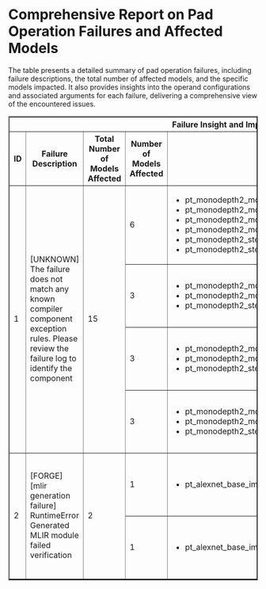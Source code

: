 <h1>Comprehensive Report on Pad Operation Failures and Affected Models</h1>
<p>The table presents a detailed summary of pad operation failures, including failure descriptions, the total number of affected models, and the specific models impacted. It also provides insights into the operand configurations and associated arguments for each failure, delivering a comprehensive view of the encountered issues.</p>
<table border="2">
	<thead>
		<tr style="text-align: center;">
			<th colspan="5">Failure Insight and Impacted Models</th>
			<th colspan="2">Pad Operation Details</th>
		</tr>
		<tr style="text-align: center;">
			<th>ID</th>
			<th>Failure Description</th>
			<th>Total Number of Models Affected</th>
			<th>Number of Models Affected</th>
			<th>Affected Models</th>
			<th>Operands</th>
			<th>Arguments</th>
		</tr>
	</thead>
	<tbody>
		<tr>
			<td rowspan="4">1</td>
			<td rowspan="4">[UNKNOWN] The failure does not match any known compiler component exception rules. Please review the failure log to identify the component</td>
			<td rowspan="4">15</td>
			<td>6</td>
			<td><ul><li>pt_monodepth2_mono_stereo_no_pt_640x192_depth_prediction_torchvision</li><li>pt_monodepth2_mono_no_pt_640x192_depth_prediction_torchvision</li><li>pt_monodepth2_mono_stereo_640x192_depth_prediction_torchvision</li><li>pt_monodepth2_mono_640x192_depth_prediction_torchvision</li><li>pt_monodepth2_stereo_no_pt_640x192_depth_prediction_torchvision</li><li>pt_monodepth2_stereo_640x192_depth_prediction_torchvision</li></ul></td>
			<td>Operand(type=Activation, shape=(1, 16, 192, 640), dtype=float32)</td>
			<td>pad : (1, 1, 1, 1)<br>mode : "reflect"<br>channel_last : False</td>
		</tr>
		<tr>
			<td>3</td>
			<td><ul><li>pt_monodepth2_mono_stereo_1024x320_depth_prediction_torchvision</li><li>pt_monodepth2_mono_1024x320_depth_prediction_torchvision</li><li>pt_monodepth2_stereo_1024x320_depth_prediction_torchvision</li></ul></td>
			<td>Operand(type=Activation, shape=(1, 96, 160, 512), dtype=float32)</td>
			<td>pad : (1, 1, 1, 1)<br>mode : "reflect"<br>channel_last : False</td>
		</tr>
		<tr>
			<td>3</td>
			<td><ul><li>pt_monodepth2_mono_stereo_1024x320_depth_prediction_torchvision</li><li>pt_monodepth2_mono_1024x320_depth_prediction_torchvision</li><li>pt_monodepth2_stereo_1024x320_depth_prediction_torchvision</li></ul></td>
			<td>Operand(type=Activation, shape=(1, 32, 160, 512), dtype=float32)</td>
			<td>pad : (1, 1, 1, 1)<br>mode : "reflect"<br>channel_last : False</td>
		</tr>
		<tr>
			<td>3</td>
			<td><ul><li>pt_monodepth2_mono_stereo_1024x320_depth_prediction_torchvision</li><li>pt_monodepth2_mono_1024x320_depth_prediction_torchvision</li><li>pt_monodepth2_stereo_1024x320_depth_prediction_torchvision</li></ul></td>
			<td>Operand(type=Activation, shape=(1, 16, 320, 1024), dtype=float32)</td>
			<td>pad : (1, 1, 1, 1)<br>mode : "reflect"<br>channel_last : False</td>
		</tr>
		<tr>
			<td rowspan="2">2</td>
			<td rowspan="2">[FORGE][mlir generation failure] RuntimeError Generated MLIR module failed verification</td>
			<td rowspan="2">2</td>
			<td>1</td>
			<td><ul><li>pt_alexnet_base_img_cls_osmr</li></ul></td>
			<td>Operand(type=Activation, shape=(1, 1, 96, 54, 54), dtype=float32)</td>
			<td>pad : (0, 0, 2, 2)<br>mode : "constant"<br>channel_last : True</td>
		</tr>
		<tr>
			<td>1</td>
			<td><ul><li>pt_alexnet_base_img_cls_osmr</li></ul></td>
			<td>Operand(type=Activation, shape=(1, 1, 256, 27, 27), dtype=float32)</td>
			<td>pad : (0, 0, 2, 2)<br>mode : "constant"<br>channel_last : True</td>
		</tr>
	</tbody>
</table>
